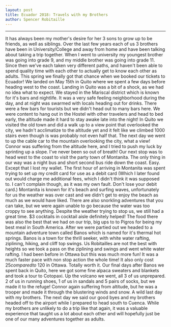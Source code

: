 ```yaml
---
layout: post
title: Ecuador 2018: Travels with my Brothers     
author: Spencer Robitaille
---
```

-----

It has always been my mother's desire for her 3 sons to grow up to be friends, as well as siblings. Over the last few years each of us 3 brothers have been in University/College and away from home and have been talking about taking a trip together. When I went to university my youngest brother was going into grade 9, and my middle brother was going into grade 11. Since then we've each taken very different paths, and haven't been able to spend quality time with each other to actually get to know each other as adults.
This spring we finally got that chance when we booked our tickets to Ecuador! We landed on May 15th in Quito where we spent a few days before heading west to the coast. Landing in Quito was a bit of a shock, as we had no idea what to expect. We stayed in the Mariscal district which is known for it's bars and nightlife. It was a very safe feeling neighborhood during the day, and at night was swarmed with locals heading out for drinks. There were a few bars for tourists but we didn't head out to many bars here. We were content to hang out in the Hostel with other travelers and head to bed early, the altitude made it hard to stay awake late into the night!
In Quito we visited the old town and did a walk up to a view point that overlooked the city, we hadn't acclimatize to the altitude yet and it felt like we climbed 1000 stairs even though is was probably not even half that. The next day we went to up the cable car to the mountain overlooking the city, what a view! Connor was suffering from the altitude here, and I tried to push my luck by sprinting up a slope. I've never been so out of breath!
Our next stop was to head west to the coast to visit the party town of Montanita. The only thing in our way was a night bus and short second bus ride down the coast. Easy. Except that I lost my wallet. The first hour of arriving in Montanita was spent trying to set up my credit card for use as a debit card (Which I later found out would charge me additional fees, which I didn't think it was supposed to. I can't complain though, as it was my own fault. Don't lose your debit card.)
Montanita is known for it's beach and surfing waves, unfortunately for us the weather was over cast and we didn't get to enjoy the beach as much as we would have liked. There are also snorkling adventures that you can take, but we were again unable to go because the water was too croppy to see anything. Despite the weather trying to stop us, we still had a great time. $3 cocktails in cocktail aisle definitely helped! The food there was also the best that we had on our trip, big ups to to Pigros for being my best meal in South America.
After we were partied out we headed to a mountain adventure town called Banos which is named for it's thermal hot springs. Banos is a town for the thrill seeker, with white water rafting, ziplining, hiking, and cliff top swings. Us Robitailles are not the best with heights so we took a pass on the ziplining and swings and went white water rafting. I had been before in Ottawa but this was much more fun! It was a much faster pace with non stop action the whole time! It also only cost $25 compared to ~$120 in Ottawa. Totally worth it.
Our final days after Banos we spent back in Quito, here we got some fine alpaca sweaters and blankets and took a tour to Cotopaxi. Up the volcano we went, all 3 of us unprepared. 2 of us in running shoes, 1 of us in sandals and 5 pairs of socks, but we made it to the refuge! Connor again suffering from altitude, but he was a trooper and made it through the blustering winds and snow. A wild last day with my brothers.
The next day we said our good byes and my brothers headed off to the airport while I prepared to head south to Cuenca. While my brothers are unlikely to do a trip like that again, it was a valuable experience that taught us a lot about each other and will hopefully just be one of our many adventures together as adults. 

